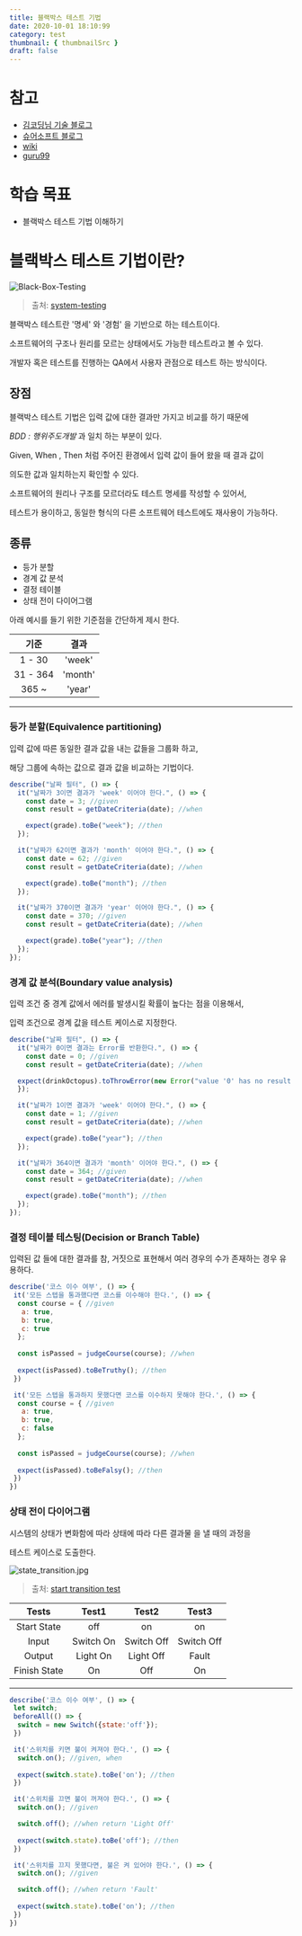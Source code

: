 ```yaml
---
title: 블랙박스 테스트 기법
date: 2020-10-01 18:10:99
category: test
thumbnail: { thumbnailSrc }
draft: false
---
```


# 참고

- [김코딩님 기술 블로그](https://huns.me/posts/2020-01-09-35)
- [슈어소프트 블로그](http://blog.naver.com/PostView.nhn?blogId=suresofttech&logNo=220845981593&parentCategoryNo=&categoryNo=101&viewDate=&isShowPopularPosts=false&from=postView)
- [wiki](https://ko.wikipedia.org/wiki/%EB%B8%94%EB%9E%99%EB%B0%95%EC%8A%A4_%EA%B2%80%EC%82%AC)
- [guru99](https://www.guru99.com/black-box-testing.html)

# 학습 목표

- 블랙박스 테스트 기법 이해하기

# 블랙박스 테스트 기법이란?

![Black-Box-Testing](./images/blackbox/1.png)
> 출처: [system-testing](https://datawider.com/what-is-system-testing-and-types-of-system-testing/)

블랙박스 테스트란 '명세' 와 '경험' 을 기반으로 하는 테스트이다.

소프트웨어의 구조나 원리를 모르는 상태에서도 가능한 테스트라고 볼 수 있다.

개발자 혹은 테스트를 진행하는 QA에서 사용자 관점으로 테스트 하는 방식이다.

## 장점

블랙박스 테스트 기법은 입력 값에 대한 결과만 가지고 비교를 하기 때문에

*BDD : 행위주도개발* 과 일치 하는 부분이 있다.

Given, When , Then 처럼 주어진 환경에서 입력 값이 들어 왔을 때 결과 값이

의도한 값과 일치하는지 확인할 수 있다.

소프트웨어의 원리나 구조를 모르더라도 테스트 명세를 작성할 수 있어서,

테스트가 용이하고, 동일한 형식의 다른 소프트웨어 테스트에도 재사용이 가능하다.

## 종류

- 등가 분할
- 경계 값 분석
- 결정 테이블
- 상태 전이 다이어그램

아래 예시를 들기 위한 기준점을 간단하게 제시 한다.

|기준|결과|
|:---:|:---:|
|1 - 30|'week'|
|31 - 364|'month'|
|365 ~|'year'|
- - -

### 등가 분할(Equivalence partitioning)

입력 값에 따른 동일한 결과 값을 내는 값들을 그룹화 하고,

해당 그룹에 속하는 값으로 결과 값을 비교하는 기법이다.

```jsx
describe("날짜 필터", () => {
  it("날짜가 3이면 결과가 'week' 이어야 한다.", () => {
    const date = 3; //given
    const result = getDateCriteria(date); //when

    expect(grade).toBe("week"); //then
  });

  it("날짜가 62이면 결과가 'month' 이어야 한다.", () => {
    const date = 62; //given
    const result = getDateCriteria(date); //when

    expect(grade).toBe("month"); //then
  });

  it("날짜가 370이면 결과가 'year' 이어야 한다.", () => {
    const date = 370; //given
    const result = getDateCriteria(date); //when

    expect(grade).toBe("year"); //then
  });
});
```

### 경계 값 분석(Boundary value analysis)

입력 조건 중 경계 값에서 에러를 발생시킬 확률이 높다는 점을 이용해서,

입력 조건으로 경계 값을 테스트 케이스로 지정한다.

```jsx
describe("날짜 필터", () => {
  it("날짜가 0이면 결과는 Error를 반환한다.", () => {
    const date = 0; //given
    const result = getDateCriteria(date); //when

  expect(drinkOctopus).toThrowError(new Error("value '0' has no result.")); //then
  });

  it("날짜가 1이면 결과가 'week' 이어야 한다.", () => {
    const date = 1; //given
    const result = getDateCriteria(date); //when

    expect(grade).toBe("year"); //then
  });

  it("날짜가 364이면 결과가 'month' 이어야 한다.", () => {
    const date = 364; //given
    const result = getDateCriteria(date); //when

    expect(grade).toBe("month"); //then
  });
});
```

### 결정 테이블 테스팅(Decision or Branch Table)

입력된 값 들에 대한 결과를 참, 거짓으로 표현해서 여러 경우의 수가 존재하는 경우 유용하다.

```jsx
describe('코스 이수 여부', () => {
 it('모든 스텝을 통과했다면 코스를 이수해야 한다.', () => {
  const course = { //given
   a: true,
   b: true,
   c: true
  };
 
  const isPassed = judgeCourse(course); //when
 
  expect(isPassed).toBeTruthy(); //then
 })

 it('모든 스텝을 통과하지 못했다면 코스를 이수하지 못해야 한다.', () => {
  const course = { //given
   a: true,
   b: true,
   c: false
  };
 
  const isPassed = judgeCourse(course); //when
 
  expect(isPassed).toBeFalsy(); //then
 })
})
```

### 상태 전이 다이어그램

시스템의 상태가 변화함에 따라 상태에 따라 다른 결과물 을 낼 때의 과정을

테스트 케이스로 도출한다.

![state_transition.jpg](./images/blackbox/2.jpg)
> 출처: [start transition test](https://www.tutorialspoint.com/software_testing_dictionary/state_transition)

|Tests|Test1|Test2|Test3|
|:---:|:---:|:---:|:---:|
|Start State|off|on|on|
|Input|Switch On|Switch Off|Switch Off|
|Output|Light On|Light Off|Fault|
|Finish State|On|Off|On|
- - -

```jsx
describe('코스 이수 여부', () => {
 let switch;
 beforeAll(() => {
  switch = new Switch({state:'off'});
 })

 it('스위치를 키면 불이 켜져야 한다.', () => {
  switch.on(); //given, when
 
  expect(switch.state).toBe('on'); //then
 })

 it('스위치를 끄면 불이 꺼져야 한다.', () => {
  switch.on(); //given

  switch.off(); //when return 'Light Off'
 
  expect(switch.state).toBe('off'); //then
 })

 it('스위치를 끄지 못했다면, 불은 켜 있어야 한다.', () => {
  switch.on(); //given

  switch.off(); //when return 'Fault'
 
  expect(switch.state).toBe('on'); //then
 })
})
```
